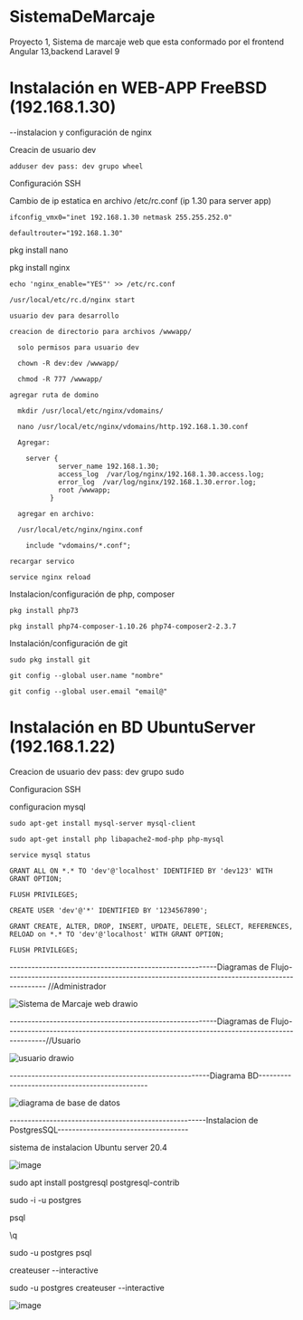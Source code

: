 # SistemaDeMarcaje
Proyecto 1, Sistema de marcaje web que esta conformado por el frontend  Angular 13,backend Laravel 9


# Instalación en WEB-APP FreeBSD (192.168.1.30)

--instalacion y configuración de nginx

Creacin de usuario dev

    adduser dev pass: dev grupo wheel
  
Configuración SSH

Cambio de ip estatica en archivo /etc/rc.conf (ip 1.30 para server app)
   
    ifconfig_vmx0="inet 192.168.1.30 netmask 255.255.252.0"
   
    defaultrouter="192.168.1.30"
    
  pkg install nano
  
  pkg install nginx
  
    echo 'nginx_enable="YES"' >> /etc/rc.conf
    
    /usr/local/etc/rc.d/nginx start
    
    usuario dev para desarrollo
    
    creacion de directorio para archivos /wwwapp/
    
      solo permisos para usuario dev
      
      chown -R dev:dev /wwwapp/
      
      chmod -R 777 /wwwapp/
      
    agregar ruta de domino
    
      mkdir /usr/local/etc/nginx/vdomains/
      
      nano /usr/local/etc/nginx/vdomains/http.192.168.1.30.conf
      
      Agregar:
      
        server {
                server_name 192.168.1.30;
                access_log  /var/log/nginx/192.168.1.30.access.log; 
                error_log  /var/log/nginx/192.168.1.30.error.log;
                root /wwwapp;  
              }
              
      agregar en archivo:
      
      /usr/local/etc/nginx/nginx.conf
      
        include "vdomains/*.conf";
        
    recargar servico
   
    service nginx reload
  
  Instalacion/configuración de php, composer
    
    pkg install php73
    
    pkg install php74-composer-1.10.26 php74-composer2-2.3.7
    
  Instalación/configuración de git
  
    sudo pkg install git
    
    git config --global user.name "nombre"
    
    git config --global user.email "email@"
    
# Instalación en BD UbuntuServer (192.168.1.22)

  Creacion de usuario dev pass: dev grupo sudo 
  
  Configuracion SSH
 
  configuracion mysql
  
    sudo apt-get install mysql-server mysql-client
    
    sudo apt-get install php libapache2-mod-php php-mysql
    
    service mysql status
    
    GRANT ALL ON *.* TO 'dev'@'localhost' IDENTIFIED BY 'dev123' WITH GRANT OPTION;
    
    FLUSH PRIVILEGES;
    
    CREATE USER 'dev'@'*' IDENTIFIED BY '1234567890';
    
    GRANT CREATE, ALTER, DROP, INSERT, UPDATE, DELETE, SELECT, REFERENCES, RELOAD on *.* TO 'dev'@'localhost' WITH GRANT OPTION;
    
    FLUSH PRIVILEGES;
  
  
---------------------------------------------------------Diagramas de Flujo-----------------------------------------------------------------------------------------
  //Administrador
  
  ![Sistema de Marcaje web drawio](https://user-images.githubusercontent.com/70043963/185447897-14996ff7-2278-409b-a38f-4696456971bb.png)
  
 ---------------------------------------------------------Diagramas de Flujo-----------------------------------------------------------------------------------------//Usuario
 
  ![usuario drawio](https://user-images.githubusercontent.com/70043963/185448401-bc9ea5b7-c23a-4cb1-bc55-37f7863e7048.png)
  
  -------------------------------------------------------Diagrama BD-----------------------------------------------
  


![diagrama de base de datos](https://user-images.githubusercontent.com/70043963/188394122-f8867405-86bf-47cc-8e45-1caa1b11fc0a.PNG)



------------------------------------------------------Instalacion de PostgresSQL------------------------------------


sistema de instalacion Ubuntu server 20.4


![image](https://user-images.githubusercontent.com/70043963/193724114-ad8b5bc8-4fae-4fd5-b1e0-ae21f035c088.png)

sudo apt install postgresql postgresql-contrib

sudo -i -u postgres

psql

\q

sudo -u postgres psql

createuser --interactive

sudo -u postgres createuser --interactive

![image](https://user-images.githubusercontent.com/70043963/193724704-e422f52b-328c-4b86-94ed-a59ac9514bfe.png)


  
  
  
